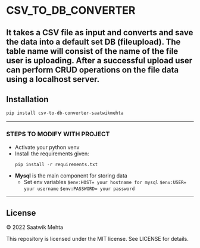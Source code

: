 # CSV_TO_DB_CONVERTER
It takes a CSV file as input and converts 
and save the data into a default set DB (fileupload).
The table name will consist of the name of the file user is uploading.
After a successful upload user can perform CRUD operations on the file data using a localhost server.
----
## Installation
```python
pip install csv-to-db-converter-saatwikmehta
```
----
### STEPS TO MODIFY WITH PROJECT 
* Activate your python venv
* Install the requirements given:
    ```python
    pip install -r requirements.txt
    ```
* **Mysql** is the main component for storing data
  * Set env variables
    `$env:HOST= your hostname for mysql`
    `$env:USER= your username`
    `$env:PASSWORD= your password`
  
----
## License 
© 2022 Saatwik Mehta

This repository is licensed under the MIT license. See LICENSE for details.


